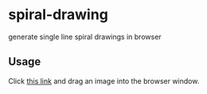 # spiral-drawing
generate single line spiral drawings in browser

## Usage
Click [this link](https://errantspark.github.io/spiral-drawing/) and drag an image into the browser window.
